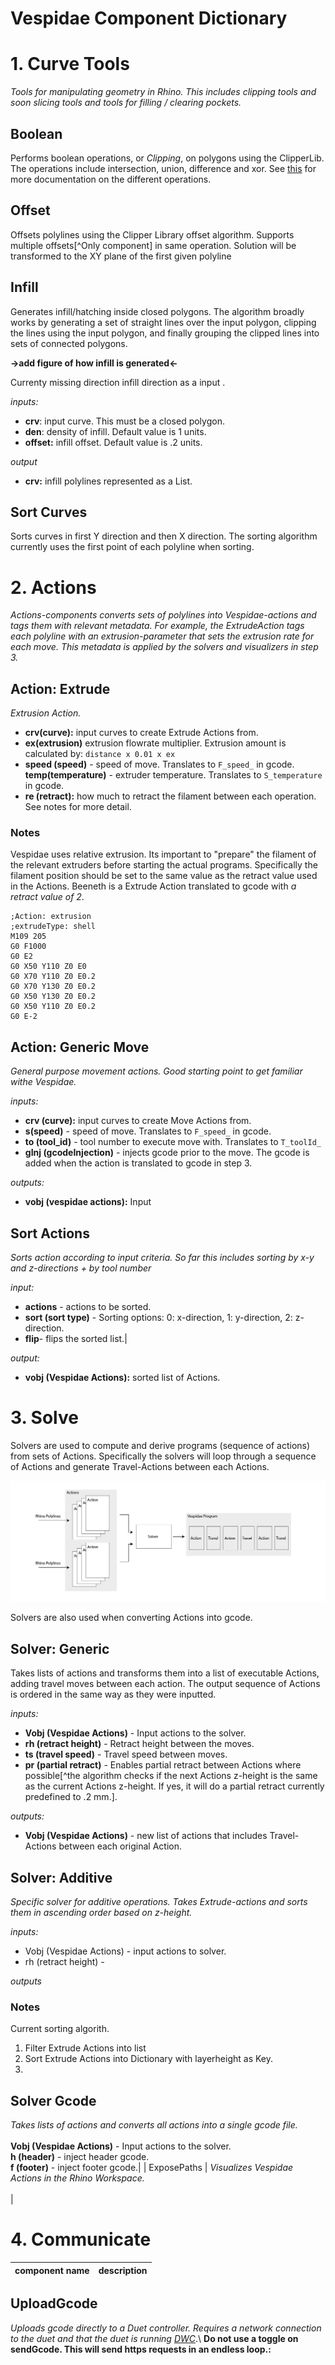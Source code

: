# Vespidae Component Dictionary 

# 1. Curve Tools
*Tools for manipulating geometry in Rhino. This includes clipping tools and soon slicing tools and tools for filling / clearing pockets.*

## Boolean
Performs boolean operations, or *Clipping*, on polygons using the ClipperLib. The operations include intersection, union, difference and xor. See [this](http://www.angusj.com/delphi/clipper/documentation/Docs/Units/ClipperLib/Types/ClipType.htm) for more documentation on the different operations. 

## Offset
Offsets polylines using the Clipper Library offset algorithm. Supports multiple offsets[^Only component] in same operation. Solution will be transformed to the XY plane of the first given polyline

## Infill

Generates infill/hatching inside closed polygons. The algorithm broadly works by generating a set of straight lines over the input polygon, clipping the lines using the input polygon, and finally grouping the clipped lines into sets of connected polygons. 

**->add figure of how infill is generated<-**

Currenty missing direction infill direction as a input . 

*inputs:*
- **crv**: input curve. This must be a closed polygon. 
- **den**: density of infill.  Default value is 1 units. 
- **offset:** infill offset. Default value is .2 units.

*output*
- **crv:** infill polylines represented as a List. 
 
## Sort Curves 

Sorts curves in first Y direction and then X direction. The sorting algorithm currently uses the first point of each polyline when sorting. 


# 2. Actions

_Actions-components converts sets of polylines into Vespidae-actions and tags them with relevant metadata. For example, the ExtrudeAction tags each polyline with an extrusion-parameter that sets the extrusion rate for each move. This metadata is applied by the solvers and visualizers in step 3._

## Action: Extrude

*Extrusion Action.*  

- **crv(curve):** input curves to create Extrude Actions from. 
- **ex(extrusion)** extrusion flowrate multiplier. Extrusion amount is calculated by: `distance x 0.01 x ex`  
- **speed (speed)** - speed of move. Translates to `F_speed_` in gcode. **temp(temperature)** - extruder temperature. Translates to `S_temperature` in gcode. 
- **re (retract):** how much to retract the filament between each operation. See notes for more detail. 

### Notes

Vespidae uses relative extrusion. Its important to "prepare" the filament of the relevant extruders before starting the actual programs. Specifically the filament position should be set to the same value as the retract value used in the Actions. Beeneth is a Extrude Action translated to gcode with *a retract value of 2*. 

	;Action: extrusion
	;extrudeType: shell
	M109 205
	G0 F1000
	G0 E2
	G0 X50 Y110 Z0 E0
	G0 X70 Y110 Z0 E0.2
	G0 X70 Y130 Z0 E0.2
	G0 X50 Y130 Z0 E0.2
	G0 X50 Y110 Z0 E0.2
	G0 E-2
	

## Action: Generic Move
*General purpose movement actions. Good starting point to get familiar withe Vespidae.* 

*inputs:*
- **crv (curve):** input curves to create Move Actions from. 
- **s(speed)**  - speed of move. Translates to `F_speed_` in gcode. <br> 
- **to (tool_id)**  - tool number to execute move with. Translates to `T_toolId_` 
- **gInj (gcodeInjection)** - injects gcode prior to the move. The gcode is added when the action is translated to gcode in step 3.

*outputs:*
- **vobj (vespidae actions):** Input

## Sort Actions 

*Sorts action according to input criteria. So far this includes sorting by x-y and z-directions + by tool number*

*input:*


- **actions** - actions to be sorted. 
- **sort (sort type)** - Sorting options: 0: x-direction, 1: y-direction, 2: z-direction. 
-  **flip**- flips the sorted list.| 

*output:*

- **vobj (Vespidae Actions):** sorted list of Actions. 

# 3. Solve
Solvers are used to compute and derive programs (sequence of actions) from sets of Actions. Specifically the solvers will loop through a sequence of Actions and generate Travel-Actions between each Actions. 

![](./img/Vespidae_diagrams_Solver.jpg)

Solvers are also used when converting Actions into gcode.

## Solver: Generic 
Takes lists of actions and transforms them into a list of executable Actions, adding travel moves between each action. The output sequence of Actions is ordered in the same way as they were inputted. 

*inputs:*
- **Vobj (Vespidae Actions)** - Input actions to the solver. 
-  **rh (retract height)** - Retract height between the moves. 
-  **ts (travel speed)** - Travel speed between moves. 
-  **pr (partial retract)** - Enables partial retract between Actions where possible[^the algorithm checks if the next Actions z-height is the same as the current Actions z-height. If yes, it will do a partial retract currently predefined to .2 mm.].

*outputs:*
- **Vobj (Vespidae Actions)** - new list of actions that includes Travel-Actions between each original Action. 

## Solver: Additive

*Specific solver for additive operations. Takes Extrude-actions and sorts them in ascending order based on z-height.*

*inputs:*
- Vobj (Vespidae Actions) - input actions to solver. 
- rh (retract height) - 

*outputs*

### Notes
Current sorting algorith. 

1. Filter Extrude Actions into list
2. Sort Extrude Actions into Dictionary with layerheight as Key. 
3. 

## Solver Gcode
*Takes lists of actions and converts all actions into a single gcode file.* <br><br> **Vobj (Vespidae Actions)** - Input actions to the solver. <br> **h (header)** - inject header gcode. <br> **f (footer)** - inject footer gcode.|
| ExposePaths | *Visualizes Vespidae Actions in the Rhino Workspace.* <br><br>|

# 4. Communicate

|component name|description|
|:--|:--|
## UploadGcode 
*Uploads gcode directly to a Duet controller. Requires a network connection to the duet and that the duet is running [DWC](https://docs.duet3d.com/en/User_manual/Reference/Duet_Web_Control_Manual)*.\ **Do not use a toggle on sendGcode. This will send https requests in an endless loop.:**
